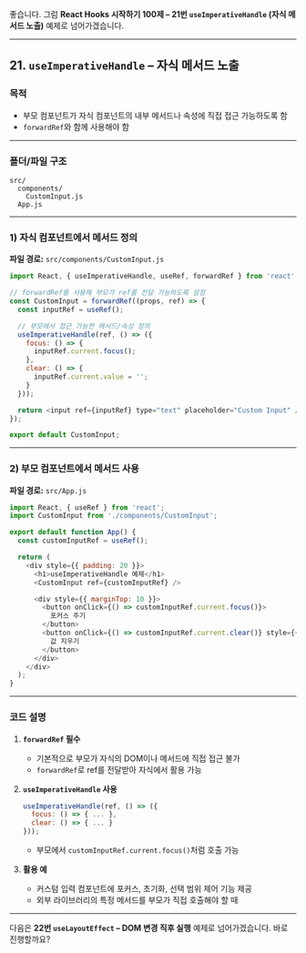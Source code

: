 좋습니다.
그럼 **React Hooks 시작하기 100제 – 21번 `useImperativeHandle` (자식 메서드 노출)** 예제로 넘어가겠습니다.

---

## 21. `useImperativeHandle` – 자식 메서드 노출

### 목적

* 부모 컴포넌트가 자식 컴포넌트의 내부 메서드나 속성에 직접 접근 가능하도록 함
* `forwardRef`와 함께 사용해야 함

---

### 폴더/파일 구조

```
src/
  components/
    CustomInput.js
  App.js
```

---

### 1) 자식 컴포넌트에서 메서드 정의

**파일 경로:** `src/components/CustomInput.js`

```javascript
import React, { useImperativeHandle, useRef, forwardRef } from 'react';

// forwardRef를 사용해 부모가 ref를 전달 가능하도록 설정
const CustomInput = forwardRef((props, ref) => {
  const inputRef = useRef();

  // 부모에서 접근 가능한 메서드/속성 정의
  useImperativeHandle(ref, () => ({
    focus: () => {
      inputRef.current.focus();
    },
    clear: () => {
      inputRef.current.value = '';
    }
  }));

  return <input ref={inputRef} type="text" placeholder="Custom Input" />;
});

export default CustomInput;
```

---

### 2) 부모 컴포넌트에서 메서드 사용

**파일 경로:** `src/App.js`

```javascript
import React, { useRef } from 'react';
import CustomInput from './components/CustomInput';

export default function App() {
  const customInputRef = useRef();

  return (
    <div style={{ padding: 20 }}>
      <h1>useImperativeHandle 예제</h1>
      <CustomInput ref={customInputRef} />

      <div style={{ marginTop: 10 }}>
        <button onClick={() => customInputRef.current.focus()}>
          포커스 주기
        </button>
        <button onClick={() => customInputRef.current.clear()} style={{ marginLeft: 10 }}>
          값 지우기
        </button>
      </div>
    </div>
  );
}
```

---

### 코드 설명

1. **`forwardRef` 필수**

   * 기본적으로 부모가 자식의 DOM이나 메서드에 직접 접근 불가
   * `forwardRef`로 ref를 전달받아 자식에서 활용 가능

2. **`useImperativeHandle` 사용**

   ```javascript
   useImperativeHandle(ref, () => ({
     focus: () => { ... },
     clear: () => { ... }
   }));
   ```

   * 부모에서 `customInputRef.current.focus()`처럼 호출 가능

3. **활용 예**

   * 커스텀 입력 컴포넌트에 포커스, 초기화, 선택 범위 제어 기능 제공
   * 외부 라이브러리의 특정 메서드를 부모가 직접 호출해야 할 때

---

다음은 **22번 `useLayoutEffect` – DOM 변경 직후 실행** 예제로 넘어가겠습니다.
바로 진행할까요?
